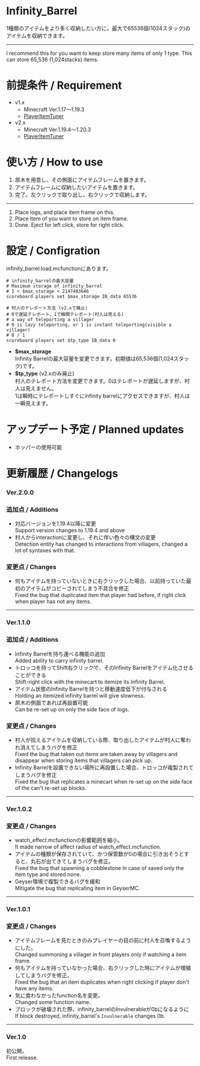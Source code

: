 # Infinity_Barrel
 1種類のアイテムをより多く収納したい方に。最大で65536個(1024スタック)のアイテムを収納できます。

 ***

 I recommend this for you want to keep store many items of only 1 type.
 This can store 65,536 (1,024stacks) items.
 

# 前提条件 / Requirement
 * v1.x
   * Minecraft Ver.1.17～1.19.3
   * [PlayerItemTuner](https://github.com/Ai-Akaishi/PlayerItemTuner)
 * v2.x
   * Minecraft Ver.1.19.4～1.20.3
   * [PlayerItemTuner](https://github.com/Ai-Akaishi/PlayerItemTuner)

# 使い方 / How to use
 1. 原木を用意し、その側面にアイテムフレームを置きます。
 2. アイテムフレームに収納したいアイテムを置きます。
 3. 完了。左クリックで取り出し、右クリックで収納します。

 ***

 1. Place logs, and place item frame on this.
 2. Place item of you want to store on item frame.
 3. Done. Eject for left click, store for right click.

 # 設定 / Configration
 
 infinity_barrel:load.mcfunctionにあります。
 ```mcfunction
 # infinity_barrelの最大容量
 # Maximum storage of infinity_barrel
 # 1 < $max_storage < 2147483646
 scoreboard players set $max_storage IB_data 65536

 # 村人のテレポート方法 (v2.xで廃止)
 # 0で遅延テレポート、1で瞬間テレポート(村人は見える)
 # a way of teleporting a villager
 # 0 is lazy teleporting, or 1 is instant teleporting(visible a villager)
 # 0 / 1
 scoreboard players set $tp_type IB_data 0
 ```
 - **$max_storage** <br>
 Infinity Barrelの最大容量を変更できます。初期値は65,536個(1,024スタック)です。
 - **$tp_type** (v2.xのみ廃止)<br>
 村人のテレポート方法を変更できます。0はテレポートが遅延しますが、村人は見えません。<br>
 1は瞬時にテレポートしすぐにinfinity barrelにアクセスできますが、村人は一瞬見えます。

 # アップデート予定 / Planned updates
 - ホッパーの使用可能

 # 更新履歴 / Changelogs
  ### Ver.2.0.0

 ### 追加点 / Additions

- 対応バージョンを1.19.4以降に変更<br>Support version changes to 1.19.4 and above
- 村人からinteractionに変更し、それに伴い色々の構文の変更<br>Detection entity has changed to interactions from villagers, changed a lot of syntaxes with that.

 ### 変更点 / Changes

- 何もアイテムを持っていないときに右クリックした場合、以前持っていた最初のアイテムがコピーされてしまう不具合を修正<br>Fixed the bug that duplicated item that player had before, if right click when player has not any items.
***
 ### Ver.1.1.0

 ### 追加点 / Additions

- Infinity Barrelを持ち運べる機能の追加<br>Added ability to carry infinity barrel.
- トロッコを持ってShift右クリックで、そのInfinity Barrelをアイテム化させることができる<br>Shift-right click with the minecart to itemize its Infinity Barrel.
- アイテム状態のInfinity Barrelを持つと移動速度低下が付与される<br>Holding an itemized infinity barrel will give slowness.
- 原木の側面であれば再設置可能<br>Can be re-set up on only the side face of logs.

 ### 変更点 / Changes

- 村人が拾えるアイテムを収納している際、取り出したアイテムが村人に奪われ消えてしまうバグを修正<br>Fixed the bug that taken out items are taken away by villagers and disappear when storing items that villagers can pick up.
- Infinity Barrelを設置できない場所に再設置した場合、トロッコが複製されてしまうバグを修正<br>Fixed the bug that replicates a minecart when re-set up on the side face of the can't re-set up blocks.
***
 ### Ver.1.0.2
 
 ### 変更点 / Changes
- watch_effect.mcfunctionの影響範囲を縮小。<br>It made narrow of affect radius of watch_effect.mcfunction.
- アイテムの種類が保存されていて、かつ保管数が0の場合に引き出そうとすると、丸石が出てきてしまうバグを修正。<br>Fixed the bug that spawning a cobblestone in case of saved only the item type and stored none.
- Geyser環境で複製できるバグを緩和<br>Mitigate the bug that replicating item in GeyserMC.
***
 ### Ver.1.0.1

 ### 変更点 / Changes
 - アイテムフレームを見たときのみプレイヤーの目の前に村人を召喚するようにした。<br>Changed summoning a villager in front players only if watching a item frame.
 - 何もアイテムを持っていなかった場合、右クリックした時にアイテムが増殖してしまうバグを修正。<br>Fixed the bug that an item duplicates when right clicking if player don't have any items.
 - 気に食わなかったfunction名を変更。<br>Changed some function name.
 - ブロックが破壊された際、infinity_barrelのInvulnerableが0bになるように<br>If block destroyed, infinity_barrel's `Invulnerable` changes 0b.
***
 ### Ver.1.0
 初公開。<br>
 First release.
